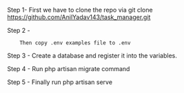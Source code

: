 Step 1- 
        First we have to clone the repo via git clone https://github.com/AnilYadav143/task_manager.git

Step 2 - 

        Then copy .env examples file to .env
Step 3 - 
        Create a database and register it into the variables.

Step 4 - 
        Run php  artisan migrate command

Step 5 - 
        Finally run php artisan serve
